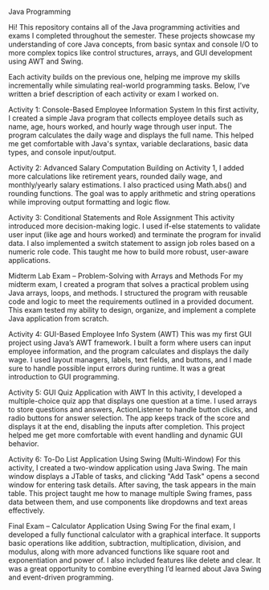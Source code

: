 Java Programming

Hi! This repository contains all of the Java programming activities and exams I completed throughout the semester. These projects showcase my understanding of core Java concepts, from basic syntax and console I/O to more complex topics like control structures, arrays, and GUI development using AWT and Swing.

Each activity builds on the previous one, helping me improve my skills incrementally while simulating real-world programming tasks. Below, I’ve written a brief description of each activity or exam I worked on.

Activity 1: Console-Based Employee Information System
In this first activity, I created a simple Java program that collects employee details such as name, age, hours worked, and hourly wage through user input. The program calculates the daily wage and displays the full name. This helped me get comfortable with Java's syntax, variable declarations, basic data types, and console input/output.

Activity 2: Advanced Salary Computation
Building on Activity 1, I added more calculations like retirement years, rounded daily wage, and monthly/yearly salary estimations. I also practiced using Math.abs() and rounding functions. The goal was to apply arithmetic and string operations while improving output formatting and logic flow.

Activity 3: Conditional Statements and Role Assignment
This activity introduced more decision-making logic. I used if-else statements to validate user input (like age and hours worked) and terminate the program for invalid data. I also implemented a switch statement to assign job roles based on a numeric role code. This taught me how to build more robust, user-aware applications.

Midterm Lab Exam – Problem-Solving with Arrays and Methods
For my midterm exam, I created a program that solves a practical problem using Java arrays, loops, and methods. I structured the program with reusable code and logic to meet the requirements outlined in a provided document. This exam tested my ability to design, organize, and implement a complete Java application from scratch.

Activity 4: GUI-Based Employee Info System (AWT)
This was my first GUI project using Java’s AWT framework. I built a form where users can input employee information, and the program calculates and displays the daily wage. I used layout managers, labels, text fields, and buttons, and I made sure to handle possible input errors during runtime. It was a great introduction to GUI programming.

Activity 5: GUI Quiz Application with AWT
In this activity, I developed a multiple-choice quiz app that displays one question at a time. I used arrays to store questions and answers, ActionListener to handle button clicks, and radio buttons for answer selection. The app keeps track of the score and displays it at the end, disabling the inputs after completion. This project helped me get more comfortable with event handling and dynamic GUI behavior.

Activity 6: To-Do List Application Using Swing (Multi-Window)
For this activity, I created a two-window application using Java Swing. The main window displays a JTable of tasks, and clicking "Add Task" opens a second window for entering task details. After saving, the task appears in the main table. This project taught me how to manage multiple Swing frames, pass data between them, and use components like dropdowns and text areas effectively.

Final Exam – Calculator Application Using Swing
For the final exam, I developed a fully functional calculator with a graphical interface. It supports basic operations like addition, subtraction, multiplication, division, and modulus, along with more advanced functions like square root and exponentiation and power of. I also included features like delete and clear. It was a great opportunity to combine everything I’d learned about Java Swing and event-driven programming.

